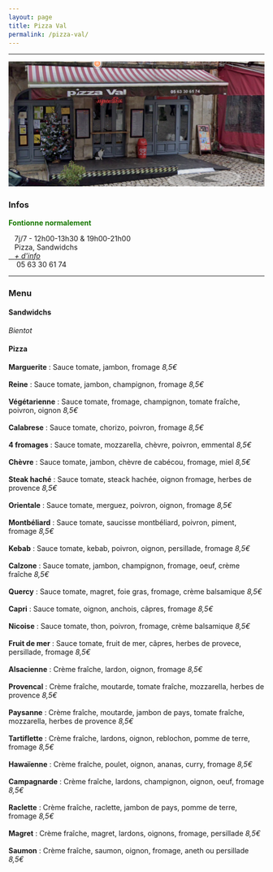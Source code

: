 ```yaml
---
layout: page
title: Pizza Val
permalink: /pizza-val/
---
```


***

![alt text](/images/pizzaval.png "Pizza Val")
### Infos



<p style="color:#167700;"><b>Fontionne normalement</b></p>

<i class="fa-solid fa-clock"></i>&nbsp;&nbsp;&nbsp;7j/7 - 12h00-13h30 & 19h00-21h00
<br>  <i class="fa-solid fa-utensils"></i>&nbsp;&nbsp;&nbsp;Pizza, Sandwidchs
<br><a href="http://manger-st-antonin.ga/Pizza-val" target="_blank"><i class="fa-solid fa-link"></i>&nbsp;&nbsp;&nbsp;*+ d'info*</a>
<br><i class="fa-solid fa-phone"></i>&nbsp;&nbsp;&nbsp; 05 63 30 61 74

***

### Menu

#### Sandwidchs


*Bientot*

#### Pizza


**Marguerite** : Sauce tomate, jambon, fromage  <span>*8,5€*</span>
<br><br>**Reine** : Sauce tomate, jambon, champignon, fromage  <span>*8,5€*</span>
<br><br>**Végétarienne** : Sauce tomate, fromage, champignon, tomate fraîche, poivron, oignon <span>*8,5€*</span>
<br><br>**Calabrese** : Sauce tomate, chorizo, poivron, fromage <span>*8,5€*</span>
<br><br>**4 fromages** : Sauce tomate, mozzarella, chèvre, poivron, emmental <span>*8,5€*</span>
<br><br>**Chèvre** : Sauce tomate, jambon, chèvre de cabécou, fromage, miel <span>*8,5€*</span>
<br><br>**Steak haché** : Sauce tomate, steack hachée, oignon fromage, herbes de provence <span>*8,5€*</span>
<br><br>**Orientale** : Sauce tomate, merguez, poivron, oignon, fromage <span>*8,5€*</span>
<br><br>**Montbéliard** : Sauce tomate, saucisse montbéliard, poivron, piment, fromage <span>*8,5€*</span>
<br><br>**Kebab** : Sauce tomate, kebab, poivron, oignon, persillade, fromage <span>*8,5€*</span>
<br><br>**Calzone** : Sauce tomate, jambon, champignon, fromage, oeuf, crème fraîche <span>*8,5€*</span>
<br><br>**Quercy** : Sauce tomate, magret, foie gras, fromage, crème balsamique <span>*8,5€*</span>
<br><br>**Capri** : Sauce tomate, oignon, anchois, câpres, fromage <span>*8,5€*</span>
<br><br>**Nicoise** : Sauce tomate, thon, poivron, fromage, crème balsamique <span>*8,5€*</span>
<br><br>**Fruit de mer** : Sauce tomate, fruit de mer, câpres, herbes de provece, persillade, fromage <span>*8,5€*</span>
<br><br>**Alsacienne** : Crème fraîche, lardon, oignon, fromage <span>*8,5€*</span>
<br><br>**Provencal** : Crème fraîche, moutarde, tomate fraîche, mozzarella, herbes de provence <span>*8,5€*</span>
<br><br>**Paysanne** : Crème fraîche, moutarde, jambon de pays, tomate fraîche, mozzarella, herbes de provence <span>*8,5€*</span>
<br><br>**Tartiflette** : Crème fraîche, lardons, oignon, reblochon, pomme de terre, fromage <span>*8,5€*</span>
<br><br>**Hawaïenne** : Crème fraîche, poulet, oignon, ananas, curry, fromage <span>*8,5€*</span>
<br><br>**Campagnarde** : Crème fraîche, lardons, champignon, oignon, oeuf, fromage <span>*8,5€*</span>
<br><br>**Raclette** : Crème fraîche, raclette, jambon de pays, pomme de terre, fromage <span>*8,5€*</span>
<br><br>**Magret** : Crème fraîche, magret, lardons, oignons, fromage, persillade <span>*8,5€*</span>
<br><br>**Saumon** : Crème fraîche, saumon, oignon, fromage, aneth ou persillade <span>*8,5€*</span>




